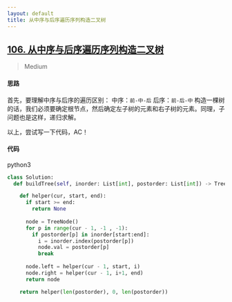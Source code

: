 ```yaml
---
layout: default
title: 从中序与后序遍历序列构造二叉树
---
```


## [106\. 从中序与后序遍历序列构造二叉树](https://leetcode-cn.com/problems/construct-binary-tree-from-inorder-and-postorder-traversal/)

> Medium

#### 思路

首先，要理解中序与后序的遍历区别：
    中序：`前-中-后`
    后序：`前-后-中`
构造一棵树的话，我们必须要确定根节点，然后确定左子树的元素和右子树的元素。同理，子问题也是这样，递归求解。

以上，尝试写一下代码，AC！

#### 代码
python3
```python
class Solution:
  def buildTree(self, inorder: List[int], postorder: List[int]) -> TreeNode:

    def helper(cur, start, end):
      if start >= end:
        return None
        
      node = TreeNode()
      for p in range(cur - 1, -1 , -1):
        if postorder[p] in inorder[start:end]:
          i = inorder.index(postorder[p])
          node.val = postorder[p]
          break
      
      node.left = helper(cur - 1, start, i)
      node.right = helper(cur - 1, i+1, end)
      return node

    return helper(len(postorder), 0, len(postorder))
```